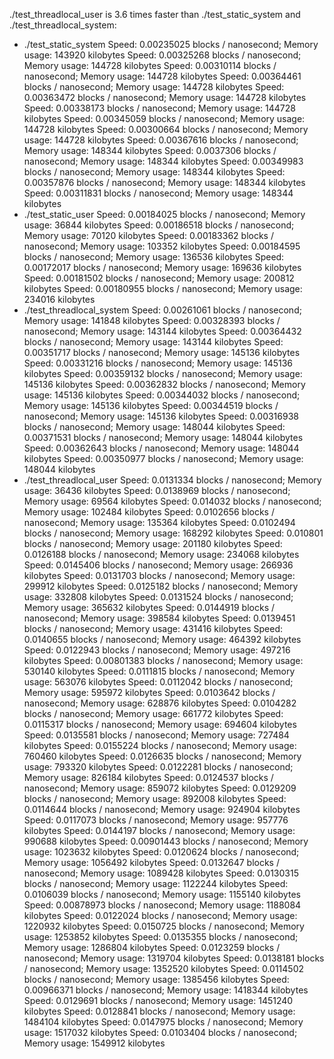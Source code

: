 ./test_threadlocal_user is 3.6 times faster than ./test_static_system and ./test_threadlocal_system:

+ ./test_static_system
Speed: 0.00235025 blocks / nanosecond; Memory usage: 143920 kilobytes
Speed: 0.00325268 blocks / nanosecond; Memory usage: 144728 kilobytes
Speed: 0.00310114 blocks / nanosecond; Memory usage: 144728 kilobytes
Speed: 0.00364461 blocks / nanosecond; Memory usage: 144728 kilobytes
Speed: 0.00363472 blocks / nanosecond; Memory usage: 144728 kilobytes
Speed: 0.00338173 blocks / nanosecond; Memory usage: 144728 kilobytes
Speed: 0.00345059 blocks / nanosecond; Memory usage: 144728 kilobytes
Speed: 0.00300664 blocks / nanosecond; Memory usage: 144728 kilobytes
Speed: 0.00367616 blocks / nanosecond; Memory usage: 148344 kilobytes
Speed: 0.0037306 blocks / nanosecond; Memory usage: 148344 kilobytes
Speed: 0.00349983 blocks / nanosecond; Memory usage: 148344 kilobytes
Speed: 0.00357876 blocks / nanosecond; Memory usage: 148344 kilobytes
Speed: 0.00311831 blocks / nanosecond; Memory usage: 148344 kilobytes
+ ./test_static_user
Speed: 0.00184025 blocks / nanosecond; Memory usage: 36844 kilobytes
Speed: 0.00186518 blocks / nanosecond; Memory usage: 70120 kilobytes
Speed: 0.00183362 blocks / nanosecond; Memory usage: 103352 kilobytes
Speed: 0.00184595 blocks / nanosecond; Memory usage: 136536 kilobytes
Speed: 0.00172017 blocks / nanosecond; Memory usage: 169636 kilobytes
Speed: 0.00181502 blocks / nanosecond; Memory usage: 200812 kilobytes
Speed: 0.00180955 blocks / nanosecond; Memory usage: 234016 kilobytes
+ ./test_threadlocal_system
Speed: 0.00261061 blocks / nanosecond; Memory usage: 141848 kilobytes
Speed: 0.00328393 blocks / nanosecond; Memory usage: 143144 kilobytes
Speed: 0.00364432 blocks / nanosecond; Memory usage: 143144 kilobytes
Speed: 0.00351717 blocks / nanosecond; Memory usage: 145136 kilobytes
Speed: 0.00331216 blocks / nanosecond; Memory usage: 145136 kilobytes
Speed: 0.00359132 blocks / nanosecond; Memory usage: 145136 kilobytes
Speed: 0.00362832 blocks / nanosecond; Memory usage: 145136 kilobytes
Speed: 0.00344032 blocks / nanosecond; Memory usage: 145136 kilobytes
Speed: 0.00344519 blocks / nanosecond; Memory usage: 145136 kilobytes
Speed: 0.00316938 blocks / nanosecond; Memory usage: 148044 kilobytes
Speed: 0.00371531 blocks / nanosecond; Memory usage: 148044 kilobytes
Speed: 0.00362643 blocks / nanosecond; Memory usage: 148044 kilobytes
Speed: 0.00350977 blocks / nanosecond; Memory usage: 148044 kilobytes
+ ./test_threadlocal_user
Speed: 0.0131334 blocks / nanosecond; Memory usage: 36436 kilobytes
Speed: 0.0138969 blocks / nanosecond; Memory usage: 69564 kilobytes
Speed: 0.014032 blocks / nanosecond; Memory usage: 102484 kilobytes
Speed: 0.0102656 blocks / nanosecond; Memory usage: 135364 kilobytes
Speed: 0.0102494 blocks / nanosecond; Memory usage: 168292 kilobytes
Speed: 0.010801 blocks / nanosecond; Memory usage: 201180 kilobytes
Speed: 0.0126188 blocks / nanosecond; Memory usage: 234068 kilobytes
Speed: 0.0145406 blocks / nanosecond; Memory usage: 266936 kilobytes
Speed: 0.0131703 blocks / nanosecond; Memory usage: 299912 kilobytes
Speed: 0.0125182 blocks / nanosecond; Memory usage: 332808 kilobytes
Speed: 0.0131524 blocks / nanosecond; Memory usage: 365632 kilobytes
Speed: 0.0144919 blocks / nanosecond; Memory usage: 398584 kilobytes
Speed: 0.0139451 blocks / nanosecond; Memory usage: 431416 kilobytes
Speed: 0.0140655 blocks / nanosecond; Memory usage: 464392 kilobytes
Speed: 0.0122943 blocks / nanosecond; Memory usage: 497216 kilobytes
Speed: 0.00801383 blocks / nanosecond; Memory usage: 530140 kilobytes
Speed: 0.0111815 blocks / nanosecond; Memory usage: 563076 kilobytes
Speed: 0.0112042 blocks / nanosecond; Memory usage: 595972 kilobytes
Speed: 0.0103642 blocks / nanosecond; Memory usage: 628876 kilobytes
Speed: 0.0104282 blocks / nanosecond; Memory usage: 661772 kilobytes
Speed: 0.0115317 blocks / nanosecond; Memory usage: 694604 kilobytes
Speed: 0.0135581 blocks / nanosecond; Memory usage: 727484 kilobytes
Speed: 0.0155224 blocks / nanosecond; Memory usage: 760460 kilobytes
Speed: 0.0126635 blocks / nanosecond; Memory usage: 793320 kilobytes
Speed: 0.0122281 blocks / nanosecond; Memory usage: 826184 kilobytes
Speed: 0.0124537 blocks / nanosecond; Memory usage: 859072 kilobytes
Speed: 0.0129209 blocks / nanosecond; Memory usage: 892008 kilobytes
Speed: 0.0114644 blocks / nanosecond; Memory usage: 924904 kilobytes
Speed: 0.0117073 blocks / nanosecond; Memory usage: 957776 kilobytes
Speed: 0.0144197 blocks / nanosecond; Memory usage: 990688 kilobytes
Speed: 0.00901443 blocks / nanosecond; Memory usage: 1023632 kilobytes
Speed: 0.0120624 blocks / nanosecond; Memory usage: 1056492 kilobytes
Speed: 0.0132647 blocks / nanosecond; Memory usage: 1089428 kilobytes
Speed: 0.0130315 blocks / nanosecond; Memory usage: 1122244 kilobytes
Speed: 0.0106039 blocks / nanosecond; Memory usage: 1155140 kilobytes
Speed: 0.00878973 blocks / nanosecond; Memory usage: 1188084 kilobytes
Speed: 0.0122024 blocks / nanosecond; Memory usage: 1220932 kilobytes
Speed: 0.0150725 blocks / nanosecond; Memory usage: 1253852 kilobytes
Speed: 0.0135355 blocks / nanosecond; Memory usage: 1286804 kilobytes
Speed: 0.0123259 blocks / nanosecond; Memory usage: 1319704 kilobytes
Speed: 0.0138181 blocks / nanosecond; Memory usage: 1352520 kilobytes
Speed: 0.0114502 blocks / nanosecond; Memory usage: 1385456 kilobytes
Speed: 0.00966371 blocks / nanosecond; Memory usage: 1418344 kilobytes
Speed: 0.0129691 blocks / nanosecond; Memory usage: 1451240 kilobytes
Speed: 0.0128841 blocks / nanosecond; Memory usage: 1484104 kilobytes
Speed: 0.0147975 blocks / nanosecond; Memory usage: 1517032 kilobytes
Speed: 0.0103404 blocks / nanosecond; Memory usage: 1549912 kilobytes
